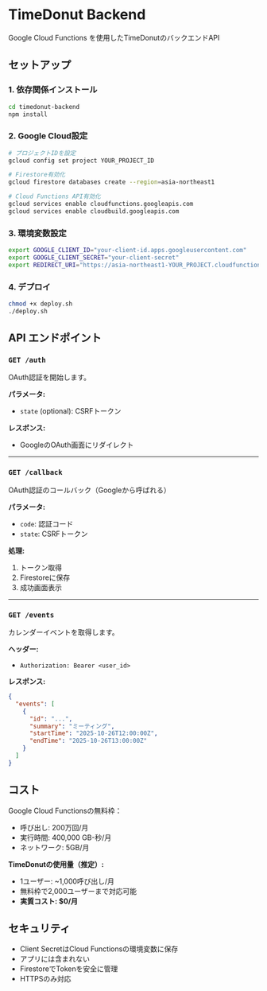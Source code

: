 # TimeDonut Backend

Google Cloud Functions を使用したTimeDonutのバックエンドAPI

## セットアップ

### 1. 依存関係インストール

```bash
cd timedonut-backend
npm install
```

### 2. Google Cloud設定

```bash
# プロジェクトIDを設定
gcloud config set project YOUR_PROJECT_ID

# Firestore有効化
gcloud firestore databases create --region=asia-northeast1

# Cloud Functions API有効化
gcloud services enable cloudfunctions.googleapis.com
gcloud services enable cloudbuild.googleapis.com
```

### 3. 環境変数設定

```bash
export GOOGLE_CLIENT_ID="your-client-id.apps.googleusercontent.com"
export GOOGLE_CLIENT_SECRET="your-client-secret"
export REDIRECT_URI="https://asia-northeast1-YOUR_PROJECT.cloudfunctions.net/callback"
```

### 4. デプロイ

```bash
chmod +x deploy.sh
./deploy.sh
```

## API エンドポイント

### `GET /auth`
OAuth認証を開始します。

**パラメータ:**
- `state` (optional): CSRFトークン

**レスポンス:**
- GoogleのOAuth画面にリダイレクト

---

### `GET /callback`
OAuth認証のコールバック（Googleから呼ばれる）

**パラメータ:**
- `code`: 認証コード
- `state`: CSRFトークン

**処理:**
1. トークン取得
2. Firestoreに保存
3. 成功画面表示

---

### `GET /events`
カレンダーイベントを取得します。

**ヘッダー:**
- `Authorization: Bearer <user_id>`

**レスポンス:**
```json
{
  "events": [
    {
      "id": "...",
      "summary": "ミーティング",
      "startTime": "2025-10-26T12:00:00Z",
      "endTime": "2025-10-26T13:00:00Z"
    }
  ]
}
```

## コスト

Google Cloud Functionsの無料枠：
- 呼び出し: 200万回/月
- 実行時間: 400,000 GB-秒/月
- ネットワーク: 5GB/月

**TimeDonutの使用量（推定）:**
- 1ユーザー: ~1,000呼び出し/月
- 無料枠で2,000ユーザーまで対応可能
- **実質コスト: $0/月**

## セキュリティ

- Client SecretはCloud Functionsの環境変数に保存
- アプリには含まれない
- FirestoreでTokenを安全に管理
- HTTPSのみ対応
